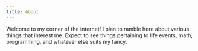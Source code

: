 ```yaml
---
title: About
---
```


Welcome to my corner of the internet! I plan to
ramble here about various things that interest
me. Expect to see things pertaining to life events,
math, programming, and whatever else suits my fancy.

